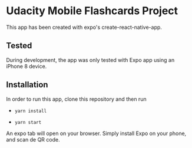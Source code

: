 # Udacity Mobile Flashcards Project

This app has been created with expo's create-react-native-app.

## Tested

During development, the app was only tested with Expo app using an iPhone 8 device.

## Installation

In order to run this app, clone this repository and then run

* `yarn install`

* `yarn start`

An expo tab will open on your browser. Simply install Expo on your phone, and scan de QR code.
